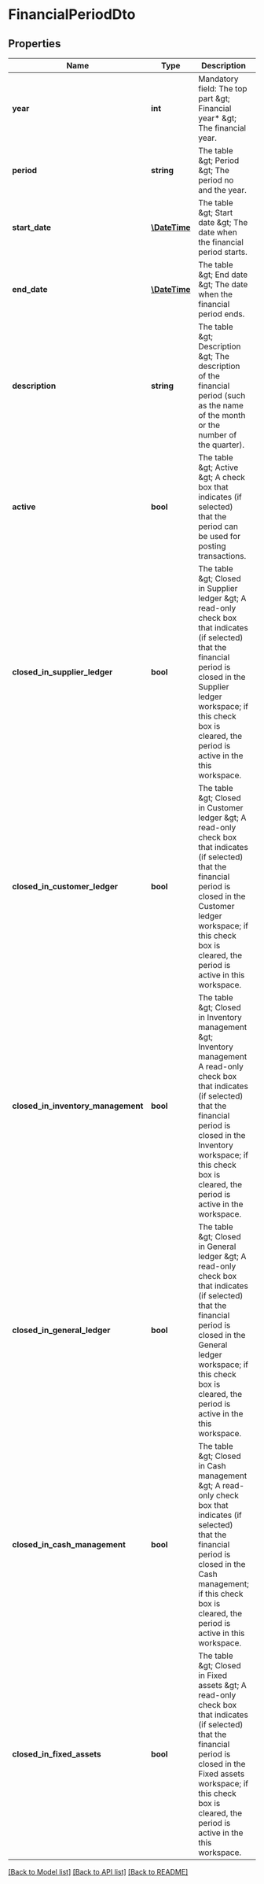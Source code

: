 # FinancialPeriodDto

## Properties
Name | Type | Description | Notes
------------ | ------------- | ------------- | -------------
**year** | **int** | Mandatory field: The top part &amp;gt; Financial year* &amp;gt; The financial year. | [optional] 
**period** | **string** | The table &amp;gt; Period &amp;gt; The period no and the year. | [optional] 
**start_date** | [**\DateTime**](\DateTime.md) | The table &amp;gt; Start date &amp;gt; The date when the financial period starts. | [optional] 
**end_date** | [**\DateTime**](\DateTime.md) | The table &amp;gt; End date &amp;gt; The date when the financial period ends. | [optional] 
**description** | **string** | The table &amp;gt; Description &amp;gt; The description of the financial period (such as the name of the month or the number of the quarter). | [optional] 
**active** | **bool** | The table &amp;gt; Active &amp;gt; A check box that indicates (if selected) that the period can be used for posting transactions. | [optional] 
**closed_in_supplier_ledger** | **bool** | The table &amp;gt; Closed in Supplier ledger &amp;gt; A read-only check box that indicates (if selected) that the financial period is closed in the Supplier ledger workspace; if this check box is cleared, the period is active in the this workspace. | [optional] 
**closed_in_customer_ledger** | **bool** | The table &amp;gt; Closed in Customer ledger &amp;gt; A read-only check box that indicates (if selected) that the financial period is closed in the Customer ledger workspace; if this check box is cleared, the period is active in this workspace. | [optional] 
**closed_in_inventory_management** | **bool** | The table &amp;gt; Closed in Inventory management &amp;gt; Inventory management A read-only check box that indicates (if selected) that the financial period is closed in the Inventory workspace; if this check box is cleared, the period is active in the workspace. | [optional] 
**closed_in_general_ledger** | **bool** | The table &amp;gt; Closed in General ledger &amp;gt; A read-only check box that indicates (if selected) that the financial period is closed in the General ledger workspace; if this check box is cleared, the period is active in the this workspace. | [optional] 
**closed_in_cash_management** | **bool** | The table &amp;gt; Closed in Cash management &amp;gt; A read-only check box that indicates (if selected) that the financial period is closed in the Cash management; if this check box is cleared, the period is active in this workspace. | [optional] 
**closed_in_fixed_assets** | **bool** | The table &amp;gt; Closed in Fixed assets &amp;gt; A read-only check box that indicates (if selected) that the financial period is closed in the Fixed assets workspace; if this check box is cleared, the period is active in the this workspace. | [optional] 

[[Back to Model list]](../README.md#documentation-for-models) [[Back to API list]](../README.md#documentation-for-api-endpoints) [[Back to README]](../README.md)


